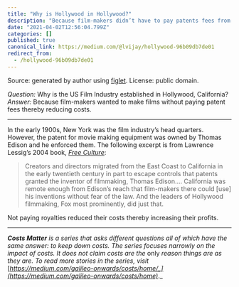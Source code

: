```yaml
---
title: "Why is Hollywood in Hollywood?"
description: "Because film-makers didn’t have to pay patents fees from Hollywood, California thereby saving costs."
date: "2021-04-02T12:56:04.799Z"
categories: []
published: true
canonical_link: https://medium.com/@lvijay/hollywood-96b09db7de01
redirect_from:
  - /hollywood-96b09db7de01
---
```


Source: generated by author using [figlet](http://figlet.org). License: public domain.

_Question:_ Why is the US Film Industry established in Hollywood, California?  
_Answer:_ Because film-makers wanted to make films without paying patent fees thereby reducing costs.

---

In the early 1900s, New York was the film industry’s head quarters. However, the patent for movie making equipment was owned by Thomas Edison and he enforced them. The following excerpt is from Lawrence Lessig’s 2004 book, [_Free Culture_](https://lessig.org/product/free-culture/):

> Creators and directors migrated from the East Coast to California in the early twentieth century in part to escape controls that patents granted the inventor of filmmaking, Thomas Edison…. California was remote enough from Edison’s reach that film-makers there could \[use\] his inventions without fear of the law. And the leaders of Hollywood filmmaking, Fox most prominently, did just that.

Not paying royalties reduced their costs thereby increasing their profits.

---

**_Costs Matter_** _is a series that asks different questions all of which have the same answer: to keep down costs. The series focuses narrowly on the impact of costs. It does not claim costs are the_ only _reason things are as they are. To read more stories in the series, visit_ [_https://medium.com/galileo-onwards/costs/home/_](https://medium.com/galileo-onwards/costs/home)_._
